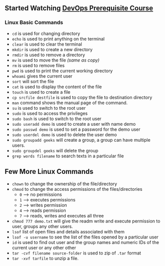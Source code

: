 ## Started Watching [DevOps Prerequisite Course](https://www.youtube.com/watch?v=Wvf0mBNGjXY)

### Linux Basic Commands

- `cd` is used for changing directory
- `echo` is used to print anything on the terminal
- `clear` is used to clear the terminal
- `mkdir` is used to create a new directory
- `rmdir` is used to remove a directory
- `mv` is used to move the file _(same as copy)_
- `rm` is used to remove files
- `pwd` is used to print the current working directory
- `whoami` gives the current user 
- `sort` will sort the file
- `cat` is used to display the content of the file
- `touch` is used to create a file
- `cp srcfile destfile` is used to copy the file to destination directory
- `man` command shows the manual page of the command.
- `su` is used to switch to the root user
- `sudo` is used to access the privileges
- `sudo bash` is used to switch to the root user
- `sudo useradd demo` is used to create a user with name demo
- `sudo passwd demo` is used to set a password for the demo user
- `sudo userdel demo` is used to delete the user demo
- `sudo groupadd geeks` will create a group, a group can have multiple users.
- `sudo groupdel geeks` will delete the group
- `grep words filename` to search texts in a particular file 

## Few More Linux Commands
- `chown` to change the ownership of the file/directory
- `chmod` to change the access permissions of the files/directories
   - `0` --> no permissions
   - `1` --> executes permissions
   - `2` --> writes permission
   - `4` --> reads permission
   - `7` --> reads, writes and executes all three
- `chmod 777 demo.txt` will give the readm write and execute permission to user, groups any other users.
- `lsof` list of open files and details associated with them
- `lsof -u username` to see the list of the files opened by a particular user
- `id` is used to find out user and the group names and numeric IDs of the current user or any other other
- `tar -cvf filename source-folder` is used to zip of `.tar` format
- `tar -xvf tarfile` to unzip a file.
